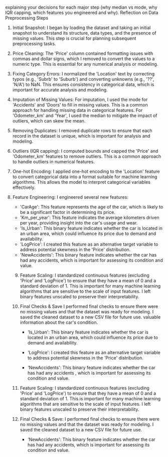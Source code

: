explaining your decisions for each major step (why median vs mode, why IQR capping, which features you engineered and why).
Reflection on Data Preprocessing Steps

1.  Initial Snapshot: I began by loading the dataset and taking an initial snapshot to understand its structure, data types, and the presence of missing values. This step is crucial for planning subsequent preprocessing tasks.
2.  Price Cleaning: The 'Price' column contained formatting issues with commas and dollar signs, which I removed to convert the values to a numeric type. This is essential for any numerical analysis or modeling.
3.  Fixing Category Errors: I normalized the 'Location' text by correcting typos (e.g., 'Subrb' to 'Suburb') and converting unknowns (e.g., '??', 'N/A') to NaN. This ensures consistency in categorical data, which is important for accurate analysis and modeling.
4.  Imputation of Missing Values: For imputation, I used the mode for 'Accidents' and 'Doors' to fill in missing values. This is a common approach for handling missing data in categorical features. For 'Odometer_km' and 'Year', I used the median to mitigate the impact of outliers, which can skew the mean.
5.  Removing Duplicates: I removed duplicate rows to ensure that each record in the dataset is unique, which is important for analysis and modeling.
6.  Outliers (IQR capping): I computed bounds and capped the 'Price' and 'Odometer_km' features to remove outliers. This is a common approach to handle outliers in numerical features.
7.  One-hot Encoding: I applied one-hot encoding to the 'Location' feature to convert categorical data into a format suitable for machine learning algorithms. This allows the model to interpret categorical variables effectively.
8.  Feature Engineering: I engineered several new features:

    - 'CarAge': This feature represents the age of the car, which is likely to be a significant factor in determining its price.
    - 'Km_per_year': This feature indicates the average kilometers driven per year, providing
      insight into the car's usage and wear.
    - 'Is_Urban': This binary feature indicates whether the car is located in an urban area, which could influence its price due to demand and availability.
    - 'LogPrice': I created this feature as an alternative target variable to address potential skewness in the 'Price' distribution.
    - 'NewAccidents': This binary feature indicates whether the car has had any accidents, which is important for assessing its condition and value.

    9. Feature Scaling: I standardized continuous features (excluding 'Price' and 'LogPrice') to ensure that they have a mean of 0 and a standard deviation of 1. This is important for many machine learning algorithms that are sensitive to the scale of input features. I left binary features unscaled to preserve their interpretability.
    10. Final Checks & Save I performed final checks to ensure there were no missing values and that the dataset was ready for modeling. I saved the cleaned dataset to a new CSV file for future use. valuable information about the car's condition.

        - 'Is_Urban': This binary feature indicates whether the car is located in an urban area, which could influence its price due to demand and availability.

        - 'LogPrice': I created this feature as an alternative target variable to address potential skewness in the 'Price' distribution.
        - 'NewAccidents': This binary feature indicates whether the car has had any accidents , which is important for assessing its condition and value.

    11. Feature Scaling: I standardized continuous features (excluding 'Price' and 'LogPrice') to ensure that they have a mean of 0 and a standard deviation of 1. This is important for many machine learning algorithms that are sensitive to the scale of input features. I left binary features unscaled to preserve their interpretability.
    12. Final Checks & Save: I performed final checks to ensure there were no missing values and that the dataset was ready for modeling. I saved the cleaned dataset to a new CSV file for future use.

        - 'NewAccidents': This binary feature indicates whether the car has had any accidents, which is important for assessing its condition and value.
